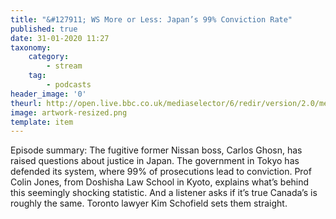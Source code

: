 ```yaml
---
title: "&#127911; WS More or Less: Japan’s 99% Conviction Rate"
published: true
date: 31-01-2020 11:27
taxonomy:
    category:
        - stream
    tag:
        - podcasts
header_image: '0'
theurl: http://open.live.bbc.co.uk/mediaselector/6/redir/version/2.0/mediaset/audio-nondrm-download/proto/http/vpid/p080pdpf.mp3
image: artwork-resized.png
template: item
--- 
```

Episode summary: The fugitive former Nissan boss, Carlos Ghosn, has raised questions about justice in Japan. The government in Tokyo has defended its system, where 99% of prosecutions lead to conviction. Prof Colin Jones, from Doshisha Law School in Kyoto, explains what’s behind this seemingly shocking statistic. And a listener asks if it’s true Canada’s is roughly the same. Toronto lawyer Kim Schofield sets them straight.
